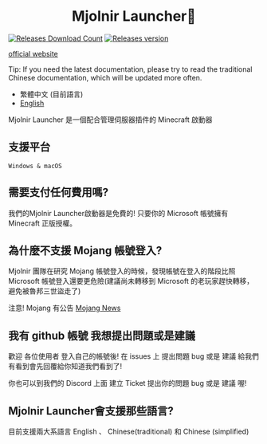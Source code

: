 <h1 align="center">Mjolnir Launcher🐍</h1>

[![Releases Download Count](https://img.shields.io/github/downloads/Mjolnir-Studio/Mjolnir-Launcher/total.png?&style=for-the-badge&color=Green&label=Downloads)](https://github.com/Mjolnir-Studio/Mjolnir-Launcher/releases/latest)
[![Releases version](https://img.shields.io/github/v/release/Mjolnir-Studio/Mjolnir-Launcher.png?&style=for-the-badge&color=Green&label=releases)](https://github.com/Mjolnir-Studio/Mjolnir-Launcher/releases/latest)

[official website](https://mjolnir.yomisana.xyz/)

Tip: If you need the latest documentation, please try to read the traditional Chinese documentation, which will be updated more often.

- 繁體中文 (目前語言)
- [English](https://github.com/Minecraft-Mjolnir/Mjolnir-Launcher/blob/main/README-eng.md)

Mjolnir Launcher 是一個配合管理伺服器插件的 Minecraft 啟動器

## 支援平台

``Windows & macOS``

## 需要支付任何費用嗎?

我們的Mjolnir Launcher啟動器是免費的!
只要你的 Microsoft 帳號擁有 Minecraft 正版授權。

## 為什麼不支援 Mojang 帳號登入?

Mjolnir 團隊在研究 Mojang 帳號登入的時候，發現帳號在登入的階段比照 Microsoft 帳號登入還要更危險(建議尚未轉移到 Microsoft 的老玩家趕快轉移，避免被魯邦三世盜走了)

注意! Mojang 有公告 [Mojang News](https://www.minecraft.net/en-us/article/last-call-voluntarily-migrate-java-accounts)

## 我有 github 帳號 我想提出問題或是建議

歡迎 各位使用者 登入自己的帳號後! 在 issues 上 提出問題 bug 或是 建議 給我們 有看到會先回覆給你知道我們看到了!

你也可以到我們的 Discord 上面 建立 Ticket 提出你的問題 bug 或是 建議 喔!

## Mjolnir Launcher會支援那些語言?

目前支援兩大系語言 English 、 Chinese(traditional) 和 Chinese (simplified)
